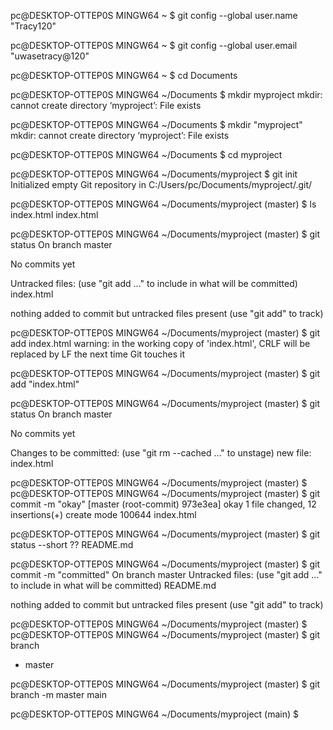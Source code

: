 pc@DESKTOP-OTTEP0S MINGW64 ~
$ git config --global user.name "Tracy120"

pc@DESKTOP-OTTEP0S MINGW64 ~
$ git config --global user.email "uwasetracy@120"

pc@DESKTOP-OTTEP0S MINGW64 ~
$ cd Documents

pc@DESKTOP-OTTEP0S MINGW64 ~/Documents
$ mkdir myproject
mkdir: cannot create directory ‘myproject’: File exists

pc@DESKTOP-OTTEP0S MINGW64 ~/Documents
$ mkdir "myproject"
mkdir: cannot create directory ‘myproject’: File exists

pc@DESKTOP-OTTEP0S MINGW64 ~/Documents
$ cd myproject

pc@DESKTOP-OTTEP0S MINGW64 ~/Documents/myproject
$ git init
Initialized empty Git repository in C:/Users/pc/Documents/myproject/.git/

pc@DESKTOP-OTTEP0S MINGW64 ~/Documents/myproject (master)
$ ls index.html
index.html

pc@DESKTOP-OTTEP0S MINGW64 ~/Documents/myproject (master)
$ git status
On branch master

No commits yet

Untracked files:
  (use "git add <file>..." to include in what will be committed)
        index.html

nothing added to commit but untracked files present (use "git add" to track)

pc@DESKTOP-OTTEP0S MINGW64 ~/Documents/myproject (master)
$ git add index.html
warning: in the working copy of 'index.html', CRLF will be replaced by LF the next time Git touches it

pc@DESKTOP-OTTEP0S MINGW64 ~/Documents/myproject (master)
$ git add "index.html"

pc@DESKTOP-OTTEP0S MINGW64 ~/Documents/myproject (master)
$ git status
On branch master

No commits yet

Changes to be committed:
  (use "git rm --cached <file>..." to unstage)
        new file:   index.html


pc@DESKTOP-OTTEP0S MINGW64 ~/Documents/myproject (master)
$
pc@DESKTOP-OTTEP0S MINGW64 ~/Documents/myproject (master)
$ git commit -m "okay"
[master (root-commit) 973e3ea] okay
 1 file changed, 12 insertions(+)
 create mode 100644 index.html

pc@DESKTOP-OTTEP0S MINGW64 ~/Documents/myproject (master)
$ git status --short
?? README.md

pc@DESKTOP-OTTEP0S MINGW64 ~/Documents/myproject (master)
$ git commit -m "committed"
On branch master
Untracked files:
  (use "git add <file>..." to include in what will be committed)
        README.md

nothing added to commit but untracked files present (use "git add" to track)

pc@DESKTOP-OTTEP0S MINGW64 ~/Documents/myproject (master)
$
pc@DESKTOP-OTTEP0S MINGW64 ~/Documents/myproject (master)
$ git branch
* master

pc@DESKTOP-OTTEP0S MINGW64 ~/Documents/myproject (master)
$ git branch -m master main

pc@DESKTOP-OTTEP0S MINGW64 ~/Documents/myproject (main)
$
